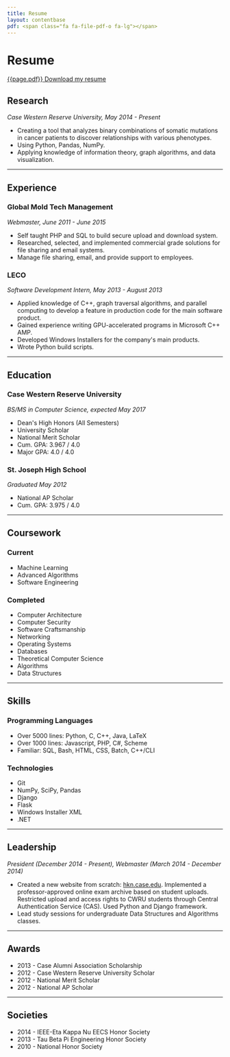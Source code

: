 ```yaml
---
title: Resume
layout: contentbase
pdf: <span class="fa fa-file-pdf-o fa-lg"></span>
---
```

Resume
======

[{{page.pdf}} Download my resume](https://dl.dropboxusercontent.com/u/24472738/Resume.pdf)

Research
---------
*Case Western Reserve University, May 2014 - Present*

* Creating a tool that analyzes binary combinations of somatic mutations in
  cancer patients to discover relationships with various phenotypes.
* Using Python, Pandas, NumPy.
* Applying knowledge of information theory, graph algorithms, and data
  visualization.

<hr>

Experience
----------

### Global Mold Tech Management
*Webmaster, June 2011 - June 2015*

* Self taught PHP and SQL to build secure upload and download system.
* Researched, selected, and implemented commercial grade solutions for file
  sharing and email systems.
* Manage file sharing, email, and provide support to employees.

### LECO
*Software Development Intern, May 2013 - August 2013*

* Applied knowledge of C++, graph traversal algorithms, and parallel computing
  to develop a feature in production code for the main software product.
* Gained experience writing GPU-accelerated programs in Microsoft C++ AMP.
* Developed Windows Installers for the company's main products.
* Wrote Python build scripts.

<hr>

Education
---------

### Case Western Reserve University
*BS/MS in Computer Science, expected May 2017*

* Dean's High Honors (All Semesters)
* University Scholar
* National Merit Scholar
* Cum. GPA: 3.967 / 4.0
* Major GPA: 4.0 / 4.0

### St. Joseph High School
*Graduated May 2012*

* National AP Scholar
* Cum. GPA: 3.975 / 4.0

<hr>

Coursework
----------

### Current

* Machine Learning
* Advanced Algorithms
* Software Engineering

### Completed

* Computer Architecture
* Computer Security
* Software Craftsmanship
* Networking
* Operating Systems
* Databases
* Theoretical Computer Science
* Algorithms
* Data Structures

<hr>

Skills
------

### Programming Languages

* Over 5000 lines: Python, C, C++, Java, LaTeX
* Over 1000 lines: Javascript, PHP, C#, Scheme
* Familiar: SQL, Bash, HTML, CSS, Batch, C++/CLI

### Technologies

* Git
* NumPy, SciPy, Pandas
* Django
* Flask
* Windows Installer XML
* .NET

<hr>

Leadership
----------
*President (December 2014 - Present), Webmaster (March 2014 - December 2014)*

* Created a new website from scratch: [hkn.case.edu](https://hkn.case.edu).
  Implemented a professor-approved online exam archive based on student uploads.
  Restricted upload and access rights to CWRU students through Central
  Authentication Service (CAS).  Used Python and Django framework.
* Lead study sessions for undergraduate Data Structures and Algorithms classes.

<hr>

Awards
------

* 2013 - Case Alumni Association Scholarship
* 2012 - Case Western Reserve University Scholar
* 2012 - National Merit Scholar
* 2012 - National AP Scholar

<hr>

Societies
---------

* 2014 - IEEE-Eta Kappa Nu EECS Honor Society
* 2013 - Tau Beta Pi Engineering Honor Society
* 2010 - National Honor Society

